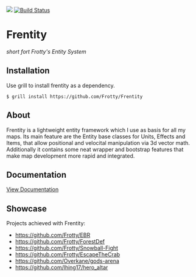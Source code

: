 ![](https://i.imgur.com/Nl6hRes.png)
[![Build Status](http://peeeq.de/hudson/job/Frentity/badge/icon)](http://peeeq.de/hudson/job/Frentity/) 
# Frentity
*short fort Frotty's Entity System*

## Installation

Use grill to install frentity as a dependency.

`$ grill install https://github.com/Frotty/Frentity`

## About

Frentity is a lightweight entity framework which I use as basis for all my maps.
Its main feature are the Entity base classes for Units, Effects and Items, that allow positional and velocital manipulation via 3d vector math.
Additionally it contains some neat wrapper and bootstrap features that make map development more rapid and integrated.

## Documentation

[View Documentation](https://github.com/Frotty/Frentity/blob/master/doc/DOCUMENTATION.md)

## Showcase

Projects achieved with Frentity:
- https://github.com/Frotty/EBR
- https://github.com/Frotty/ForestDef
- https://github.com/Frotty/Snowball-Fight
- https://github.com/Frotty/EscapeTheCrab
- https://github.com/Overkane/gods-arena
- https://github.com/lhing17/hero_altar
